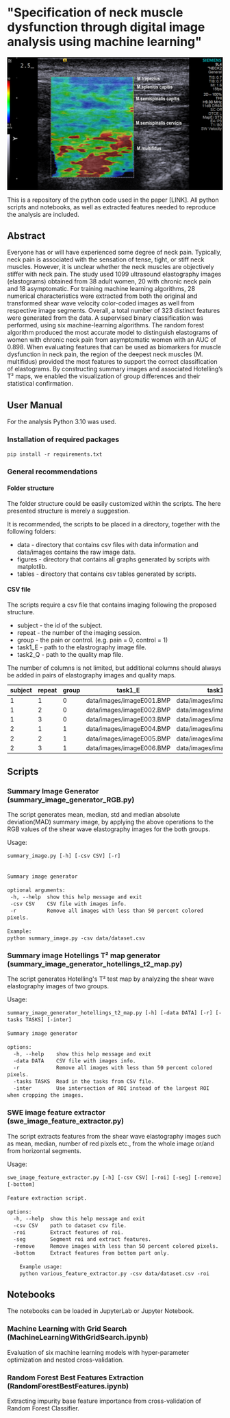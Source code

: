 # "Specification of neck muscle dysfunction through digital image analysis using machine learning"
<p align=center>
<img src="https://raw.githubusercontent.com/fpaskali/neck-swe-classification/main/preview/preview1.png" width="800" align="center" alt="Shear Wave Elastography"/>
</p>

This is a repository of the python code used in the paper [LINK]. All python scripts and notebooks, as well as extracted features needed to reproduce the analysis are included.

## Abstract ##

Everyone has or will have experienced some degree of neck pain. Typically, neck pain is associated with the sensation of tense, tight, or stiff neck muscles. However, it is unclear whether the neck muscles are objectively stiffer with neck pain. The study used 1099 ultrasound elastography images (elastograms) obtained from 38 adult women, 20 with chronic neck pain and 18 asymptomatic. For training machine learning algorithms, 28 numerical characteristics were extracted from both the original and transformed shear wave velocity color-coded images as well from respective image segments. Overall, a total number of 323 distinct features were generated from the data. A supervised binary classification was performed, using six machine-learning algorithms. The random forest algorithm produced the most accurate model to distinguish elastograms of women with chronic neck pain from asymptomatic women with an AUC of 0.898.  When evaluating features that can be used as biomarkers for muscle dysfunction in neck pain, the region of the deepest neck muscles (M. multifidus) provided the most features to support the correct classification of elastograms. By constructing summary images and associated Hotelling’s T² maps, we enabled the visualization of group differences and their statistical confirmation.

## User Manual ##
For the analysis Python 3.10 was used.

### Installation of required packages ###
    pip install -r requirements.txt
    
### General recommendations ###

#### Folder structure ####
The folder structure could be easily customized within the scripts. The here presented structure is merely a suggestion.

It is recommended, the scripts to be placed in a directory, together with the following folders:
* data - directory that contains csv files with data information and data/images contains the raw image data.
* figures - directory that contains all graphs generated by scripts with matplotlib.
* tables - directory that contains csv tables generated by scripts.

#### CSV file ####

The scripts require a csv file that contains imaging following the proposed structure. 

* subject - the id of the subject.
* repeat - the number of the imaging session.
* group - the pain or control. (e.g. pain = 0, control = 1)
* task1_E - path to the elastrography image file.
* task2_Q - path to the quality map file.

The number of columns is not limited, but additional columns should always be added in pairs of elastography images and quality maps.

| subject | repeat | group | task1_E                   | task1_Q                   | task2_E                   | task2_Q                   |
|---------|--------|-------|---------------------------|---------------------------|---------------------------|---------------------------|
| 1       | 1      | 0     | data/images/imageE001.BMP | data/images/imageQ001.BMP | data/images/imageE007.BMP | data/images/imageQ007.BMP | 
| 1       | 2      | 0     | data/images/imageE002.BMP | data/images/imageQ002.BMP | data/images/imageE007.BMP | data/images/imageQ008.BMP | 
| 1       | 3      | 0     | data/images/imageE003.BMP | data/images/imageQ003.BMP | data/images/imageE009.BMP | data/images/imageQ009.BMP | 
| 2       | 1      | 1     | data/images/imageE004.BMP | data/images/imageQ004.BMP | data/images/imageE010.BMP | data/images/imageQ010.BMP | 
| 2       | 2      | 1     | data/images/imageE005.BMP | data/images/imageQ005.BMP | data/images/imageE011.BMP | data/images/imageQ011.BMP | 
| 2       | 3      | 1     | data/images/imageE006.BMP | data/images/imageQ006.BMP | data/images/imageE012.BMP | data/images/imageQ012.BMP | 

## Scripts ##

### Summary Image Generator (summary_image_generator_RGB.py) ###
The script generates mean, median, std and median absolute deviation(MAD) summary image, by applying the above operations to the RGB values of the shear wave elastography images for the both groups. 

Usage:

    summary_image.py [-h] [-csv CSV] [-r]
    

    Summary image generator

    optional arguments:
     -h, --help  show this help message and exit
     -csv CSV    CSV file with images info.
     -r          Remove all images with less than 50 percent colored pixels.

    Example:
    python summary_image.py -csv data/dataset.csv

### Summary image Hotellings T² map generator (summary_image_generator_hotellings_t2_map.py)
The script generates Hotelling's T² test map by analyzing the shear wave elastography images of two groups.

Usage: 

    summary_image_generator_hotellings_t2_map.py [-h] [-data DATA] [-r] [-tasks TASKS] [-inter]

    Summary image generator

    options:
      -h, --help    show this help message and exit
      -data DATA    CSV file with images info.
      -r            Remove all images with less than 50 percent colored pixels.
      -tasks TASKS  Read in the tasks from CSV file.
      -inter        Use intersection of ROI instead of the largest ROI when cropping the images.

### SWE image feature extractor (swe_image_feature_extractor.py) ###
The script extracts features from the shear wave elastography images such as mean, median, number of red pixels etc., from the whole image or/and from horizontal segments.

Usage: 

    swe_image_feature_extractor.py [-h] [-csv CSV] [-roi] [-seg] [-remove] [-bottom]

    Feature extraction script.

    options:
      -h, --help  show this help message and exit
      -csv CSV    path to dataset csv file.
      -roi        Extract features of roi.
      -seg        Segment roi and extract features.
      -remove     Remove images with less than 50 percent colored pixels.
      -bottom     Extract features from bottom part only.

        Example usage:
        python various_feature_extractor.py -csv data/dataset.csv -roi


## Notebooks ##
The notebooks can be loaded in JupyterLab or Jupyter Notebook.

### Machine Learning with Grid Search (MachineLearningWithGridSearch.ipynb) #### 
Evaluation of six machine learning models with hyper-parameter optimization and nested cross-validation.

### Random Forest Best Features Extraction (RandomForestBestFeatures.ipynb) ####
Extracting impurity base feature importance from cross-validation of Random Forest Classifier. 
